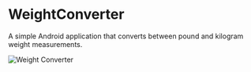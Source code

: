 WeightConverter
===============

A simple Android application that converts between pound and kilogram weight measurements.

![Weight Converter](https://raw.githubusercontent.com/EricTran5791/WeightConverter/screenshots/screenshots/wc-screenshot-1.png "Weight Converter")
